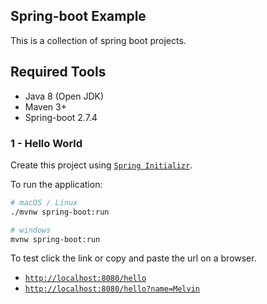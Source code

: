 ## Spring-boot Example

This is a collection of spring boot projects.

## Required Tools

- Java 8 (Open JDK)
- Maven 3+
- Spring-boot 2.7.4

### 1 - Hello World 

Create this project using [`Spring Initializr`](https://start.spring.io/).

To run the application: 

```sh
# macOS / Linux
./mvnw spring-boot:run

# windows
mvnw spring-boot:run
```

To test click the link or copy and paste the url on a browser. 

- [`http://localhost:8080/hello`](http://localhost:8080/hello)
- [`http://localhost:8080/hello?name=Melvin`](`http://localhost:8080/hello?name=Melvin`)
